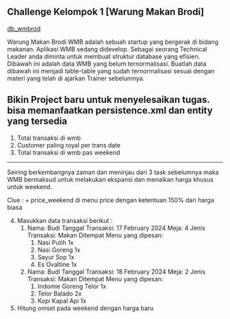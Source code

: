 ## Challenge Kelompok 1 [Warung Makan Brodi]

[db_wmbrod](https://github.com/irfans18/jpa-wmbrod/blob/master/src/main/resources/wmbrod.sql)

Warung Makan Brodi
WMB adalah sebuah startup yang bergerak di bidang makanan. Aplikasi WMB sedang didevelop. Sebagai seorang Technical Leader anda diminta untuk membuat struktur database yang efisien.
Dibawah ini adalah data WMB yang belum ternormalisasi. Buatlah data dibawah ini menjadi table-table yang sudah ternormalisasi sesuai dengan materi yang telah di ajarkan Trainer sebelumnya.
## Bikin Project baru untuk menyelesaikan tugas. bisa memanfaatkan persistence.xml dan entity yang tersedia
1. Total transaksi di wmb
2. Customer paling royal per trans date
3. Total transaksi di wmb pas weekend

-----   
Seiring berkembangnya zaman dan meninjau dari 3 task sebelumnya maka WMB bermaksud untuk melakukan ekspansi dan menaikan harga khusus untuk weekend. 

Clue : + price_weekend  di menu price dengan ketentuan 150% dari harga biasa

4. Masukkan data transaksi berikut :
   1. Nama: Budi
      Tanggal Transaksi: 17 February 2024
      Meja: 4
      Jenis Transaksi: Makan Ditempat
      Menu yang dipesan:
        1. Nasi Putih 1x
        2. Nasi Goreng 1x
        3. Sayur Sop 1x
        4. Es Ovaltine 1x
   2. Nama: Budi
         Tanggal Transaksi: 18 February 2024
         Meja: 2
         Jenis Transaksi: Makan Ditempat
         Menu yang dipesan:
      1. Indomie Goreng Telor 1x
      2. Telor Balado 2x
      3. Kopi Kapal Api 1x
5. Hitung omset pada weekend dengan harga baru
